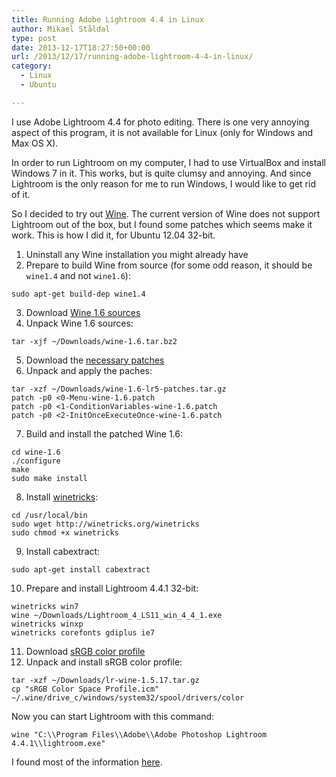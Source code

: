 ```yaml
---
title: Running Adobe Lightroom 4.4 in Linux
author: Mikael Ståldal
type: post
date: 2013-12-17T18:27:50+00:00
url: /2013/12/17/running-adobe-lightroom-4-4-in-linux/
category:
  - Linux
  - Ubuntu

---
```

I use Adobe Lightroom 4.4 for photo editing. There is one very annoying aspect of this program, it is not available for Linux (only for Windows and Max OS X).

In order to run Lightroom on my computer, I had to use VirtualBox and install Windows 7 in it. This works, but is quite clumsy and annoying. And since Lightroom is the only reason for me to run Windows, I would like to get rid of it.

So I decided to try out [Wine][1]. The current version of Wine does not support Lightroom out of the box, but I found some patches which seems make it work. This is how I did it, for Ubuntu 12.04 32-bit.

  1. Uninstall any Wine installation you might already have
  2. Prepare to build Wine from source (for some odd reason, it should be `wine1.4` and not `wine1.6`): 
```
sudo apt-get build-dep wine1.4
```

  3. Download [Wine 1.6 sources][2]
  4. Unpack Wine 1.6 sources: 
```
tar -xjf ~/Downloads/wine-1.6.tar.bz2
```

  5. Download the [necessary patches][3]
  6. Unpack and apply the paches: 
```
tar -xzf ~/Downloads/wine-1.6-lr5-patches.tar.gz
patch -p0 <0-Menu-wine-1.6.patch
patch -p0 <1-ConditionVariables-wine-1.6.patch
patch -p0 <2-InitOnceExecuteOnce-wine-1.6.patch
```

  7. Build and install the patched Wine 1.6: 
```
cd wine-1.6
./configure
make
sudo make install

```

  8. Install [winetricks][4]: 
```
cd /usr/local/bin
sudo wget http://winetricks.org/winetricks
sudo chmod +x winetricks

```

  9. Install cabextract: 
```
sudo apt-get install cabextract

```

 10. Prepare and install Lightroom 4.4.1 32-bit: 
```
winetricks win7
wine ~/Downloads/Lightroom_4_LS11_win_4_4_1.exe
winetricks winxp
winetricks corefonts gdiplus ie7

```

 11. Download [sRGB color profile][5]
 12. Unpack and install sRGB color profile: 
```
tar -xzf ~/Downloads/lr-wine-1.5.17.tar.gz
cp "sRGB Color Space Profile.icm" ~/.wine/drive_c/windows/system32/spool/drivers/color

```

Now you can start Lightroom with this command: 

```
wine "C:\\Program Files\\Adobe\\Adobe Photoshop Lightroom 4.4.1\\lightroom.exe"

```

I found most of the information [here][6].

 [1]: http://www.winehq.org/
 [2]: http://sourceforge.net/projects/wine/files/Source/wine-1.6.tar.bz2/download
 [3]: http://bugs.winehq.org/attachment.cgi?id=46346
 [4]: http://wiki.winehq.org/winetricks
 [5]: http://roland65.free.fr/lr-wine-1.5.17.tar.gz
 [6]: http://bugs.winehq.org/show_bug.cgi?id=30164#c37